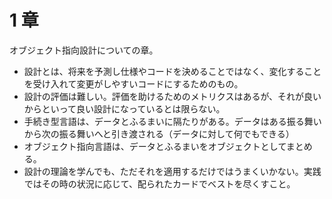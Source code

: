 # 1 章

オブジェクト指向設計についての章。

- 設計とは、将来を予測し仕様やコードを決めることではなく、変化することを受け入れて変更がしやすいコードにするためのもの。
- 設計の評価は難しい。評価を助けるためのメトリクスはあるが、それが良いからといって良い設計になっているとは限らない。
- 手続き型言語は、データとふるまいに隔たりがある。データはある振る舞いから次の振る舞いへと引き渡される（データに対して何でもできる）
- オブジェクト指向言語は、データとふるまいをオブジェクトとしてまとめる。
- 設計の理論を学んでも、ただそれを適用するだけではうまくいかない。実践ではその時の状況に応じて、配られたカードでベストを尽くすこと。

